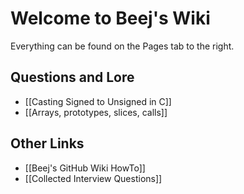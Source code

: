 # Welcome to Beej's Wiki

Everything can be found on the Pages tab to the right.

## Questions and Lore

* [[Casting Signed to Unsigned in C]]
* [[Arrays, prototypes, slices, calls]]

## Other Links

* [[Beej's GitHub Wiki HowTo]]
* [[Collected Interview Questions]]

